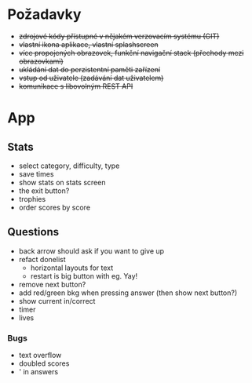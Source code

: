 # Požadavky
* ~~zdrojové kódy přístupné v nějakém verzovacím systému (GIT)~~
* ~~vlastní ikona aplikace, vlastní splashscreen~~
* ~~více propojených obrazovek, funkční navigační stack (přechody mezi obrazovkami)~~
* ~~ukládání dat do perzistentní paměti zařízení~~
* ~~vstup od uživatele (zadávání dat uživatelem)~~
* ~~komunikace s libovolným REST API~~


# App

## Stats
* select category, difficulty, type
* save times
* show stats on stats screen
* the exit button?
* trophies
* order scores by score

## Questions
* back arrow should ask if you want to give up
* refact donelist
  * horizontal layouts for text
  * restart is big button with eg. Yay!
* remove next button?
* add red/green bkg when pressing answer (then show next button?)
* show current in/correct
* timer
* lives

### Bugs
* text overflow
* doubled scores
* &#039; in answers